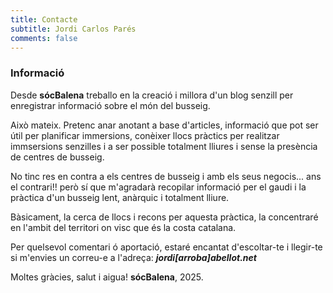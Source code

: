 ```yaml
---
title: Contacte
subtitle: Jordi Carlos Parés
comments: false
---
```


### Informació

Desde **sócBalena** treballo en la creació i millora d'un blog senzill per enregistrar informació sobre el món del busseig.

Això mateix. Pretenc anar anotant a base d'articles, informació que pot ser útil per planificar immersions, conèixer llocs pràctics per realitzar immsersions senzilles i a ser possible totalment lliures i sense la presència de centres de busseig.

No tinc res en contra a els centres de busseig i amb els seus negocis... ans el contrari!! però sí que m'agradarà recopilar informació per el gaudi i la pràctica d'un busseig lent, anàrquic i totalment lliure.

Bàsicament, la cerca de llocs i recons per aquesta pràctica, la concentraré en l'ambit del territori on visc que és la costa catalana.

Per quelsevol comentari ó aportació, estaré encantat d'escoltar-te i llegir-te si m'envies un correu-e a l'adreça: ***jordi[arroba]abellot.net***

Moltes gràcies, salut i aigua!
**sócBalena**, 2025.